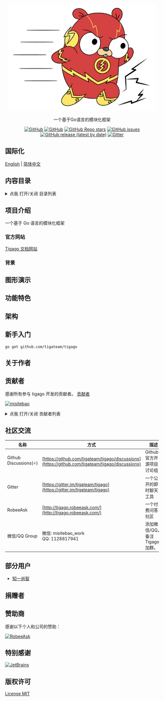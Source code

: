<!-- # README -->
<p align="center">
  <img src="/logo.png" height="350"/>
</p>
<p align="center">
一个基于Go语言的模块化框架
</p>
<p align="center">
  <a href="https://github.com/tigateam/tigago/blob/main/LICENSE"><img alt="GitHub" src="https://img.shields.io/github/license/tigateam/tigago?style=flat-square"/></a>
  <a href="https://github.com/misitebao/standard-repository"><img alt="GitHub" src="https://img.shields.io/badge/Readme--Style-standard--repository-brightgreen?style=flat-square"/></a>
  <a href="https://github.com/tigateam/tigago"><img alt="GitHub Repo stars" src="https://img.shields.io/github/stars/tigateam/tigago?style=flat-square"/></a>
  <a href="https://github.com/tigateam/tigago/issues"><img alt="GitHub issues" src="https://img.shields.io/github/issues/tigateam/tigago?style=flat-square"/></a>
  <a href="https://github.com/tigateam/tigago/releases"><img alt="GitHub release (latest by date)" src="https://img.shields.io/github/v/release/tigateam/tigago?style=flat-square"/></a>
  <a href="https://gitter.im/tigateam/tigago"><img alt="Gitter" src="https://img.shields.io/gitter/room/tigateam/tigago?style=flat-square"/></a>
</p>

<span id="nav-1"></span>

## 国际化

[English](README.md) | [简体中文](README_zh.md)

<span id="nav-2"></span>

## 内容目录

<details>
  <summary>点我 打开/关闭 目录列表</summary>

- [国际化](#nav-1)
- [内容目录](#nav-2)
- [项目介绍](#nav-3)
  - [官方网站](#nav-3-1)
  - [背景](#nav-3-2)
- [图形演示](#nav-4)
- [功能特色](#nav-5)
- [架构](#nav-6)
- [新手入门](#nav-7)
- [关于作者](#nav-8)
- [贡献者](#nav-9)
- [社区交流](#nav-15)
- [部分用户](#nav-11)
- [发布记录](CHANGE.md)
- [捐赠者](#nav-12)
- [赞助商](#nav-13)
- [特别感谢](#nav-14)
- [版权许可](#nav-15)

</details>

<span id="nav-3"></span>

## 项目介绍

一个基于 Go 语言的模块化框架

<span id="nav-3-1"></span>

### 官方网站

[Tigago 文档网站](https://tigago.tigateam.org)

<span id="nav-3-2"></span>

### 背景

<span id="nav-4"></span>

## 图形演示

<span id="nav-5"></span>

## 功能特色

<span id="nav-6"></span>

## 架构

<span id="nav-7"></span>

## 新手入门

```
go get github.com/tigateam/tigago
```

<span id="nav-8"></span>

## 关于作者

<span id="nav-9"></span>

## 贡献者

感谢所有参与 tigago 开发的贡献者。 [贡献者](https://gitee.com/tigateam/tigago/repository/stats/main)

<a href="https://gitee.com/misitebao"><img src="https://github.com/misitebao.png" width="40" height="40" alt="misitebao" title="misitebao"/></a>

<details>
  <summary>点我 打开/关闭 贡献者列表</summary>

- [Misitebao](https://gitee.com/misitebao)

</details>

<span id="nav-10"></span>

## 社区交流

| 名称                   | 方式                                                                                             | 描述                            |
| ---------------------- | ------------------------------------------------------------------------------------------------ | ------------------------------- |
| Github Discussions(⭐) | [https://github.com/tigateam/tigago/discussions](https://github.com/tigateam/tigago/discussions) | Github 官方开源项目讨论组       |
| Gitter                 | [https://gitter.im/tigateam/tigago](https://gitter.im/tigateam/tigago)                           | 一个公开的即时聊天工具          |
| RobeeAsk               | [http://tigago.robeeask.com/](http://tigago.robeeask.com/)                                       | 一个付费问答社区                |
| 微信/QQ Group          | 微信: misitebao_work</br>QQ: 1128817941                                                          | 添加微信/QQ，备注 Tigago 加群。 |

<span id="nav-11"></span>

## 部分用户

- [知一尚智](#)

<span id="nav-12"></span>

## 捐赠者

<span id="nav-13"></span>

## 赞助商

感谢以下个人和公司的赞助：

<a href="https://robeeask.com">
  <img src="https://cdn.jsdelivr.net/gh/misitebao/CDN@main/logo/robeeask.png" height="50px" alt="RobeeAsk"/>
</a>

<span id="nav-14"></span>

## 特别感谢

<a href="https://www.jetbrains.com/?from=Tigaui">
  <img src="https://cdn.jsdelivr.net/gh/misitebao/CDN@main/logo/jetbrains.png" height="130" alt="JetBrains"/>
</a>

<span id="nav-15"></span>

## 版权许可

[License MIT](LICENSE)
